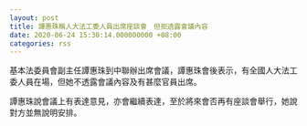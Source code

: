 ```yaml
---
layout: post
title: 譚惠珠稱人大法工委人員出席座談會　但拒透露會議內容
date: 2020-06-24 15:30:14.000000000 +08:00
categories: rss
---
```


基本法委員會副主任譚惠珠到中聯辦出席會議，譚惠珠會後表示，有全國人大法工委人員在場，但她不透露會議內容及有甚麼官員出席。

譚惠珠說會議上有表達意見，亦會繼續表達，至於將來會否再有座談會舉行，她說對方並無說明安排。
